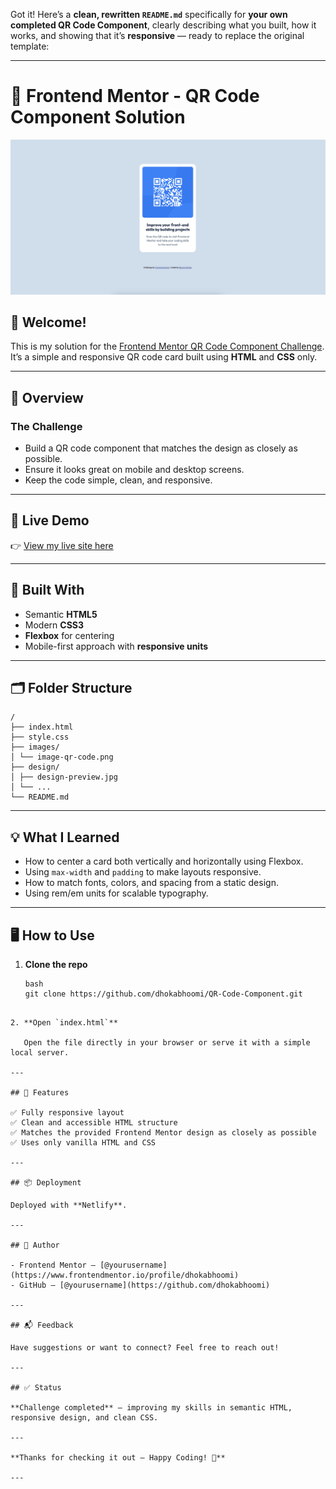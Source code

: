 Got it! Here’s a **clean, rewritten `README.md`** specifically for **your own completed QR Code Component**, clearly describing what you built, how it works, and showing that it’s **responsive** — ready to replace the original template:

---

# 📱 Frontend Mentor - QR Code Component Solution

![Design preview](./screenshots/desktop.png)

## 👋 Welcome!

This is my solution for the [Frontend Mentor QR Code Component Challenge](https://www.frontendmentor.io/challenges/qr-code-component-iux_sIO_H). It’s a simple and responsive QR code card built using **HTML** and **CSS** only.

---

## 📌 Overview

### The Challenge

- Build a QR code component that matches the design as closely as possible.
- Ensure it looks great on mobile and desktop screens.
- Keep the code simple, clean, and responsive.

---

## 🚀 Live Demo

👉 [View my live site here](https://qr-card-scan-me.netlify.app/)

---

## 🔧 Built With

- Semantic **HTML5**
- Modern **CSS3**
- **Flexbox** for centering
- Mobile-first approach with **responsive units**

---

## 🗂️ Folder Structure

```
/
├── index.html
├── style.css
├── images/
│ └── image-qr-code.png
├── design/
│ ├── design-preview.jpg
│ └── ...
└── README.md

```

---

## 💡 What I Learned

- How to center a card both vertically and horizontally using Flexbox.
- Using `max-width` and `padding` to make layouts responsive.
- How to match fonts, colors, and spacing from a static design.
- Using rem/em units for scalable typography.

---

## 🖥️ How to Use

1. **Clone the repo**

   ```
   bash
   git clone https://github.com/dhokabhoomi/QR-Code-Component.git
   ```

```

2. **Open `index.html`**

   Open the file directly in your browser or serve it with a simple local server.

---

## 🎨 Features

✅ Fully responsive layout
✅ Clean and accessible HTML structure
✅ Matches the provided Frontend Mentor design as closely as possible
✅ Uses only vanilla HTML and CSS

---

## 📦 Deployment

Deployed with **Netlify**.

---

## 📢 Author

- Frontend Mentor – [@yourusername](https://www.frontendmentor.io/profile/dhokabhoomi)
- GitHub – [@yourusername](https://github.com/dhokabhoomi)

---

## 📬 Feedback

Have suggestions or want to connect? Feel free to reach out!

---

## ✅ Status

**Challenge completed** — improving my skills in semantic HTML, responsive design, and clean CSS.

---

**Thanks for checking it out — Happy Coding! 🚀**

---
```
